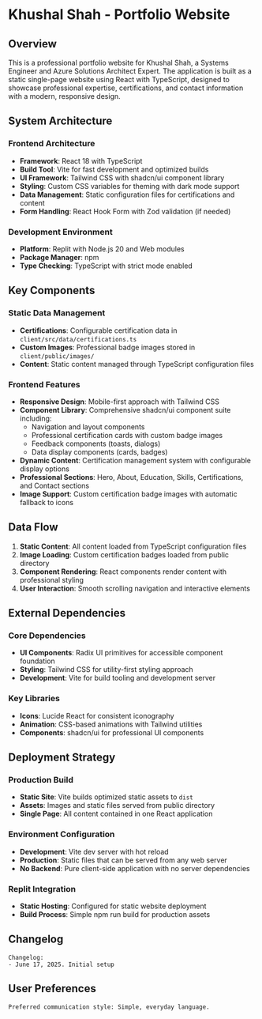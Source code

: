 # Khushal Shah - Portfolio Website

## Overview

This is a professional portfolio website for Khushal Shah, a Systems Engineer and Azure Solutions Architect Expert. The application is built as a static single-page website using React with TypeScript, designed to showcase professional expertise, certifications, and contact information with a modern, responsive design.

## System Architecture

### Frontend Architecture
- **Framework**: React 18 with TypeScript
- **Build Tool**: Vite for fast development and optimized builds
- **UI Framework**: Tailwind CSS with shadcn/ui component library
- **Styling**: Custom CSS variables for theming with dark mode support
- **Data Management**: Static configuration files for certifications and content
- **Form Handling**: React Hook Form with Zod validation (if needed)

### Development Environment
- **Platform**: Replit with Node.js 20 and Web modules
- **Package Manager**: npm
- **Type Checking**: TypeScript with strict mode enabled

## Key Components

### Static Data Management
- **Certifications**: Configurable certification data in `client/src/data/certifications.ts`
- **Custom Images**: Professional badge images stored in `client/public/images/`
- **Content**: Static content managed through TypeScript configuration files

### Frontend Features
- **Responsive Design**: Mobile-first approach with Tailwind CSS
- **Component Library**: Comprehensive shadcn/ui component suite including:
  - Navigation and layout components
  - Professional certification cards with custom badge images
  - Feedback components (toasts, dialogs)
  - Data display components (cards, badges)
- **Dynamic Content**: Certification management system with configurable display options
- **Professional Sections**: Hero, About, Education, Skills, Certifications, and Contact sections
- **Image Support**: Custom certification badge images with automatic fallback to icons

## Data Flow

1. **Static Content**: All content loaded from TypeScript configuration files
2. **Image Loading**: Custom certification badges loaded from public directory
3. **Component Rendering**: React components render content with professional styling
4. **User Interaction**: Smooth scrolling navigation and interactive elements

## External Dependencies

### Core Dependencies
- **UI Components**: Radix UI primitives for accessible component foundation
- **Styling**: Tailwind CSS for utility-first styling approach
- **Development**: Vite for build tooling and development server

### Key Libraries
- **Icons**: Lucide React for consistent iconography
- **Animation**: CSS-based animations with Tailwind utilities
- **Components**: shadcn/ui for professional UI components

## Deployment Strategy

### Production Build
- **Static Site**: Vite builds optimized static assets to `dist`
- **Assets**: Images and static files served from public directory
- **Single Page**: All content contained in one React application

### Environment Configuration
- **Development**: Vite dev server with hot reload
- **Production**: Static files that can be served from any web server
- **No Backend**: Pure client-side application with no server dependencies

### Replit Integration
- **Static Hosting**: Configured for static website deployment
- **Build Process**: Simple npm run build for production assets

## Changelog

```
Changelog:
- June 17, 2025. Initial setup
```

## User Preferences

```
Preferred communication style: Simple, everyday language.
```